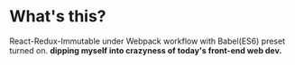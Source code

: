 # What's this?
React-Redux-Immutable under Webpack workflow with Babel(ES6) preset turned on. __dipping myself into crazyness of today's front-end web dev.__

